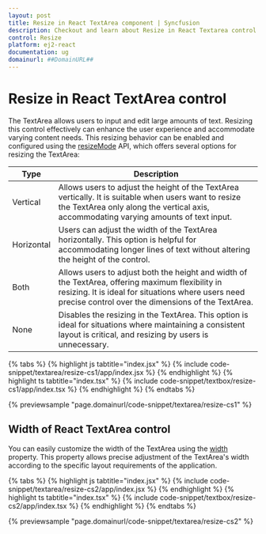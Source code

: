 ```yaml
---
layout: post
title: Resize in React TextArea component | Syncfusion
description: Checkout and learn about Resize in React Textarea control of Syncfusion Essential JS 2 and more details.
control: Resize
platform: ej2-react
documentation: ug
domainurl: ##DomainURL##
---
```


# Resize in React TextArea control

The TextArea allows users to input and edit large amounts of text. Resizing this control effectively can enhance the user experience and accommodate varying content needs. This resizing behavior can be enabled and configured using the [resizeMode](https://ej2.syncfusion.com/react/documentation/api/textarea/#resizeMode) API, which offers several options for resizing the TextArea:

| Type  | Description |
| -- | -- |
| Vertical  | Allows users to adjust the height of the TextArea vertically. It is suitable when users want to resize the TextArea only along the vertical axis, accommodating varying amounts of text input. |
| Horizontal | Users can adjust the width of the TextArea horizontally. This option is helpful for accommodating longer lines of text without altering the height of the control. |
| Both | Allows users to adjust both the height and width of the TextArea, offering maximum flexibility in resizing. It is ideal for situations where users need precise control over the dimensions of the TextArea. |
| None | Disables the resizing in the TextArea. This option is ideal for situations where maintaining a consistent layout is critical, and resizing by users is unnecessary. |

{% tabs %}
{% highlight js tabtitle="index.jsx" %}
{% include code-snippet/textarea/resize-cs1/app/index.jsx %}
{% endhighlight %}
{% highlight ts tabtitle="index.tsx" %}
{% include code-snippet/textbox/resize-cs1/app/index.tsx %}
{% endhighlight %}
{% endtabs %}

{% previewsample "page.domainurl/code-snippet/textarea/resize-cs1" %}

## Width of React TextArea control

You can easily customize the width of the TextArea using the [width](https://ej2.syncfusion.com/react/documentation/api/textarea/#width) property. This property allows precise adjustment of the TextArea's width according to the specific layout requirements of the application.

{% tabs %}
{% highlight js tabtitle="index.jsx" %}
{% include code-snippet/textarea/resize-cs2/app/index.jsx %}
{% endhighlight %}
{% highlight ts tabtitle="index.tsx" %}
{% include code-snippet/textbox/resize-cs2/app/index.tsx %}
{% endhighlight %}
{% endtabs %}

{% previewsample "page.domainurl/code-snippet/textarea/resize-cs2" %}
